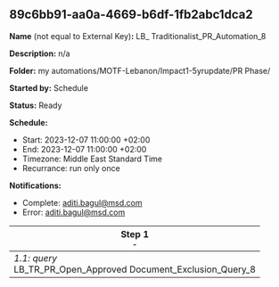 ## 89c6bb91-aa0a-4669-b6df-1fb2abc1dca2

**Name** (not equal to External Key)**:** LB_ Traditionalist_PR_Automation_8

**Description:** n/a

**Folder:** my automations/MOTF-Lebanon/Impact1-5yrupdate/PR Phase/

**Started by:** Schedule

**Status:** Ready

**Schedule:**

* Start: 2023-12-07 11:00:00 +02:00
* End: 2023-12-07 11:00:00 +02:00
* Timezone: Middle East Standard Time
* Recurrance: run only once

**Notifications:**

* Complete: aditi.bagul@msd.com
* Error: aditi.bagul@msd.com

| Step 1<br>_<small>-</small>_ |
| --- |
| _1.1: query_<br>LB_TR_PR_Open_Approved Document_Exclusion_Query_8 |
